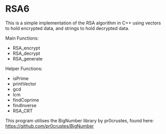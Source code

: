 # RSA6
This is a simple implementation of the RSA algorithm in C++ using vectors to hold encrypted data, and strings to hold decrypted data.

Main Functions:
* RSA_encrypt
* RSA_decrypt
* RSA_generate

Helper Functions:
* isPrime
* printVector
* gcd
* lcm
* findCoprime
* findInverse
* RSA_CRT

This program utilises the BigNumber library by pr0crustes, found here: https://github.com/pr0crustes/BigNumber
